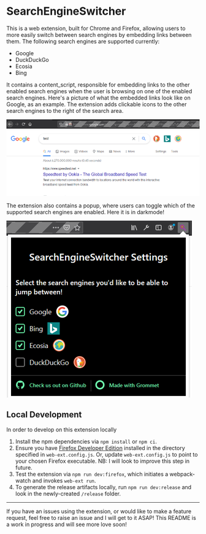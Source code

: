 # SearchEngineSwitcher

This is a web extension, built for Chrome and Firefox, allowing users to more easily switch between search engines by embedding links between them.
The following search engines are supported currently:
 - Google
 - DuckDuckGo
 - Ecosia
 - Bing

It contains a content_script, responsible for embedding links to the other enabled search engines when the user is browsing on one of the enabled search engines. Here's a picture of what the embedded links look like on Google, as an example. The extension adds clickable icons to the other search engines to the right of the search area.

![Embedded links on Google](resources/embedded-links-google.PNG)

The extension also contains a popup, where users can toggle which of the supported search engines are enabled. Here it is in darkmode!

![Popup, darkmode](resources/popup-darkmode.PNG)

## Local Development
In order to develop on this extension locally
 1. Install the npm dependencies via `npm install` or `npm ci`.
 2. Ensure you have [Firefox Developer Edition](https://www.mozilla.org/en-US/firefox/developer/) installed in the directory specified in `web-ext.config.js`. Or, update `web-ext.config.js` to point to your chosen Firefox executable. NB: I will look to improve this step in future.
 3. Test the extension via `npm run dev:firefox`, which initiates a webpack-watch and invokes `web-ext run`.
 4. To generate the release artifacts locally, run `npm run dev:release` and look in the newly-created `/release` folder.

---
If you have an issues using the extension, or would like to make a feature request, feel free to raise an issue and I will get to it ASAP!
This README is a work in progress and will see more love soon!